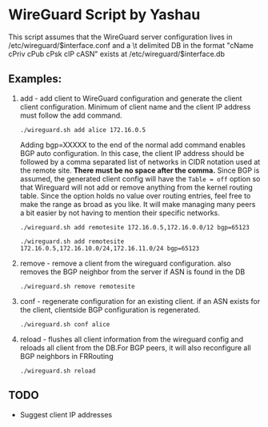 # WireGuard Script by Yashau

This script assumes that the WireGuard server configuration lives in
/etc/wireguard/$interface.conf and a \t delimited DB in the format
"cName cPriv cPub cPsk cIP cASN" exists at /etc/wireguard/$interface.db

## Examples:

1) add - add client to WireGuard configuration and generate the client
client configuration. Minimum of client name and the client IP address 
must follow the add command.

	```./wireguard.sh add alice 172.16.0.5```

	Adding bgp=XXXXX to the end of the normal add
	command enables BGP auto configuration. In this case, the
	client IP address should be followed by a comma separated 
	list of networks in CIDR notation used at the remote site. 
	**There must be no space after the comma.** Since BGP is 
	assumed, the generated client config will have the 
	```Table = off``` option so that Wireguard will not add or 
	remove anything from the kernel routing table. Since the 
	option holds no value over routing entries, feel free to 
	make the range as broad as you like. It will make managing 
	many peers a bit easier by not having to mention their 
	specific networks.

	```./wireguard.sh add remotesite 172.16.0.5,172.16.0.0/12 bgp=65123```
	
	```./wireguard.sh add remotesite 172.16.0.5,172.16.10.0/24,172.16.11.0/24 bgp=65123```

2) remove - remove a client from the wireguard configuration. also
removes the BGP neighbor from the server if ASN is found in the DB

	```./wireguard.sh remove remotesite```

3) conf - regenerate configuration for an existing client. if an ASN
exists for the client, clientside BGP configuration is
regenerated.

	```./wireguard.sh conf alice```

4) reload - flushes all client information from the wireguard config
and reloads all client from the DB.For BGP peers, it will also reconfigure
all BGP neighbors in FRRouting

	```./wireguard.sh reload```

## TODO
- Suggest client IP addresses
